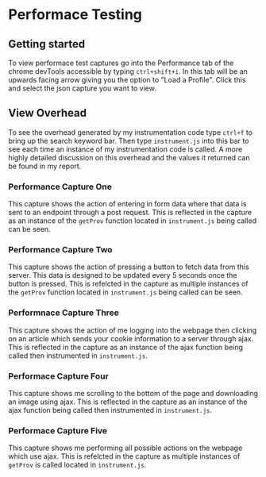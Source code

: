 # Performace Testing

## Getting started

To view performace test captures go into the Performance tab of the chrome devTools accessible by typing `ctrl+shift+i`. In this tab will be an upwards facing arrow giving you the option to "Load a Profile". Click this and select the json capture you want to view.

## View Overhead

To see the overhead generated by my instrumentation code type `ctrl+f` to bring up the search keyword bar. Then type `instrument.js` into this bar to see each time an instance of my instrumentation code is called. A more highly detailed discussion on this overhead and the values it returned can be found in my report.

### Performance Capture One

This capture shows the action of entering in form data where that data is sent to an endpoint through a post request. This is reflected in the capture as an instance of the `getProv` function located in `instrument.js` being called can be seen.

### Performance Capture Two

This capture shows the action of pressing a button to fetch data from this server. This data is designed to be updated every 5 seconds once the button is pressed. This is refelcted in the capture as multiple instances of the `getProv` function located in `instrument.js` being called can be seen.

### Performnace Capture Three

This capture shows the action of me logging into the webpage then clicking on an article which sends your cookie information to a server through ajax. This is reflected in the capture as an instance of the ajax function being called then instrumented in `instrument.js`.

### Performace Capture Four

This capture shows me scrolling to the bottom of the page and downloading an image using ajax. This is reflected in the capture as an instance of the ajax function being called then instrumented in `instrument.js`.

### Performace Capture Five

This capture shows me performing all possible actions on the webpage which use ajax. This is refelcted in the capture as multiple instances of `getProv` is called located in `instrument.js`.
